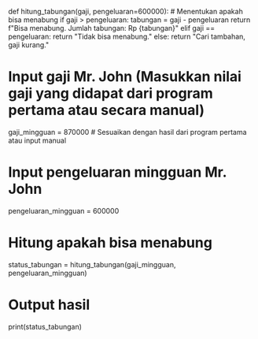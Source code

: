 def hitung_tabungan(gaji, pengeluaran=600000):
    # Menentukan apakah bisa menabung
    if gaji > pengeluaran:
        tabungan = gaji - pengeluaran
        return f"Bisa menabung. Jumlah tabungan: Rp {tabungan}"
    elif gaji == pengeluaran:
        return "Tidak bisa menabung."
    else:
        return "Cari tambahan, gaji kurang."

# Input gaji Mr. John (Masukkan nilai gaji yang didapat dari program pertama atau secara manual)
gaji_mingguan = 870000  # Sesuaikan dengan hasil dari program pertama atau input manual

# Input pengeluaran mingguan Mr. John
pengeluaran_mingguan = 600000

# Hitung apakah bisa menabung
status_tabungan = hitung_tabungan(gaji_mingguan, pengeluaran_mingguan)

# Output hasil
print(status_tabungan)
